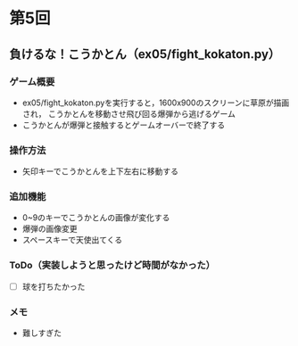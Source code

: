 # 第5回
## 負けるな！こうかとん（ex05/fight_kokaton.py）
### ゲーム概要
- ex05/fight_kokaton.pyを実行すると，1600x900のスクリーンに草原が描画され，
こうかとんを移動させ飛び回る爆弾から逃げるゲーム
- こうかとんが爆弾と接触するとゲームオーバーで終了する
### 操作方法
- 矢印キーでこうかとんを上下左右に移動する
### 追加機能
- 0~9のキーでこうかとんの画像が変化する
- 爆弾の画像変更
- スペースキーで天使出てくる
### ToDo（実装しようと思ったけど時間がなかった）
- [ ] 球を打ちたかった
### メモ
- 難しすぎた